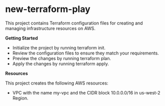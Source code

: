 # new-terraform-play
This project contains Terraform configuration files for creating and managing infrastructure resources on AWS.

**Getting Started**
- Initialize the project by running terraform init.
- Review the configuration files to ensure they match your requirements.
- Preview the changes by running terraform plan.
- Apply the changes by running terraform apply.

**Resources**

This project creates the following AWS resources:
- VPC with the name my-vpc and the CIDR block 10.0.0.0/16 in us-west-2 Region.
